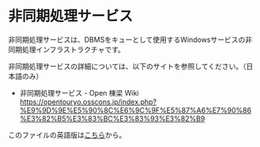 # 非同期処理サービス
非同期処理サービスは、DBMSをキューとして使用するWindowsサービスの非同期処理インフラストラクチャです。

非同期処理サービスの詳細については、以下のサイトを参照してください。（日本語のみ）

- 非同期処理サービス - Open 棟梁 Wiki  
https://opentouryo.osscons.jp/index.php?%E9%9D%9E%E5%90%8C%E6%9C%9F%E5%87%A6%E7%90%86%E3%82%B5%E3%83%BC%E3%83%93%E3%82%B9

このファイルの英語版は[こちら](README.md)から。